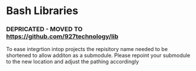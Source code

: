 # **Bash Libraries**

###  DEPRICATED - MOVED TO https://github.com/927technology/lib

To ease integrtion intop projects the repisitory name needed to be shortened to allow additon as a submodule.  Please repoint your submodule to the new location and adjust the pathing accordingly
